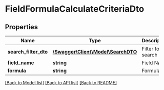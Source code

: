 # FieldFormulaCalculateCriteriaDto

## Properties
Name | Type | Description | Notes
------------ | ------------- | ------------- | -------------
**search_filter_dto** | [**\Swagger\Client\Model\SearchDTO**](SearchDTO.md) | Filter for search | [optional] 
**field_name** | **string** | Field Name | [optional] 
**formula** | **string** | Formula | [optional] 

[[Back to Model list]](../README.md#documentation-for-models) [[Back to API list]](../README.md#documentation-for-api-endpoints) [[Back to README]](../README.md)


